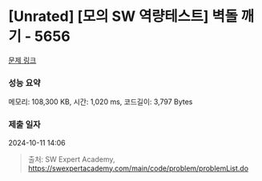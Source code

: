 # [Unrated] [모의 SW 역량테스트] 벽돌 깨기 - 5656 

[문제 링크](https://swexpertacademy.com/main/code/problem/problemDetail.do?contestProbId=AWXRQm6qfL0DFAUo) 

### 성능 요약

메모리: 108,300 KB, 시간: 1,020 ms, 코드길이: 3,797 Bytes

### 제출 일자

2024-10-11 14:06



> 출처: SW Expert Academy, https://swexpertacademy.com/main/code/problem/problemList.do